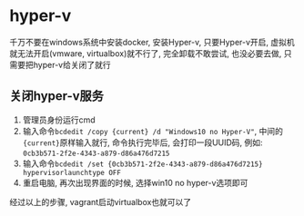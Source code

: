 # hyper-v

千万不要在windows系统中安装docker, 安装Hyper-v, 只要Hyper-v开启, 虚拟机就无法开启(vmware, virtualbox)就不行了, 完全卸载不敢尝试, 也没必要去做, 只需要把hyper-v给关闭了就行

## 关闭hyper-v服务

1. 管理员身份运行cmd
2. 输入命令`bcdedit /copy {current} /d "Windows10 no Hyper-V"`, 中间的`{current}`原样输入就行, 命令执行完毕后, 会打印一段UUID码, 例如: `0cb3b571-2f2e-4343-a879-d86a476d7215`
3. 输入命令`bcdedit /set {0cb3b571-2f2e-4343-a879-d86a476d7215} hypervisorlaunchtype OFF`
4. 重启电脑, 再次出现界面的时候, 选择win10 no hyper-v选项即可

经过以上的步骤, vagrant启动virtualbox也就可以了


